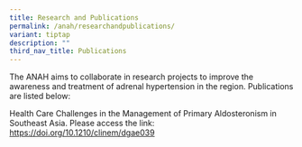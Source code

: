 ```yaml
---
title: Research and Publications
permalink: /anah/researchandpublications/
variant: tiptap
description: ""
third_nav_title: Publications
---
```

<p>The ANAH aims to collaborate in research projects to improve the awareness
and treatment of adrenal hypertension in the region. Publications are listed
below:</p>
<p>Health Care Challenges in the Management of Primary Aldosteronism in Southeast
Asia. Please access the link: <a href="https://doi.org/10.1210/clinem/dgae039" rel="noopener noreferrer nofollow" target="_blank">https://doi.org/10.1210/clinem/dgae039</a>
</p>
<p></p>